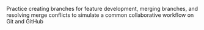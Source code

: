  Practice creating branches for feature development, merging branches, and resolving merge conflicts to simulate a common collaborative workflow on Git and GitHub